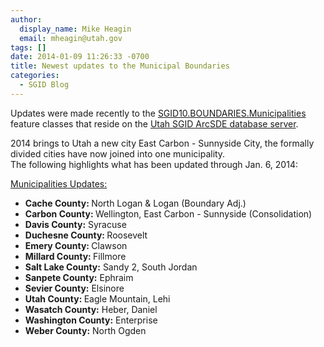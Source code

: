 ```yaml
---
author:
  display_name: Mike Heagin
  email: mheagin@utah.gov
tags: []
date: 2014-01-09 11:26:33 -0700
title: Newest updates to the Municipal Boundaries
categories:
  - SGID Blog
---
```

<p>Updates were made recently to the <a href="{% link data/boundaries/citycountystate/index.html %}">SGID10.BOUNDARIES.Municipalities</a> feature classes that reside on the <a href="{% link sgid/state-only/index.md %}">Utah SGID ArcSDE database server</a>.</p>
<p>2014 brings to Utah a new city East Carbon - Sunnyside City, the formally divided cities have now joined into one municipality.<br />
 The following highlights what has been updated through Jan. 6, 2014:</p>
<p><span style="text-decoration: underline;">Municipalities Updates:</span></p>
<ul>
<li><strong>Cache County: </strong> North Logan & Logan (Boundary Adj.) </li>
<li><strong>Carbon County: </strong> Wellington, East Carbon - Sunnyside (Consolidation) </li>
<li><strong>Davis County:</strong> Syracuse </li>
<li><strong>Duchesne County: </strong> Roosevelt </li>
<li><strong>Emery County: </strong> Clawson </li>
<li><strong>Millard County: </strong> Fillmore </li>
<li><strong>Salt Lake County:</strong> Sandy 2, South Jordan </li>
<li><strong>Sanpete County:</strong> Ephraim </li>
<li><strong>Sevier County:</strong> Elsinore </li>
<li><strong>Utah County: </strong> Eagle Mountain, Lehi  </li>
<li><strong>Wasatch County:</strong> Heber, Daniel </li>
<li><strong>Washington County:</strong> Enterprise </li>
<li><strong>Weber County:</strong> North Ogden </li>
</ul>
